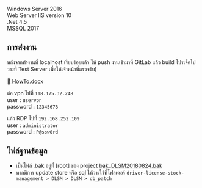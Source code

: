 Windows Server 2016  
Web Server IIS version 10  
.Net 4.5  
MSSQL 2017

## การส่งงาน
หลังจากทำงานที่ localhost เรียบร้อยแล้ว ให้ push งานเข้ามาที่ GitLab แล้ว build โปรเจ็คไปวางที่ Test Server เพื่อให้เจ้าหน้าที่ตรวจรับ)

[:paperclip: HowTo.docx](https://adiwitcoth.sharepoint.com/:w:/g/ESrmHgXT6qJFtHASaLAVE8kB3UjpN95gduKC0P5eYPt6HA?e=Ug8SOI)

ต่อ vpn ไปที่ `118.175.32.248`  
user : `uservpn`  
password : `12345678`  

แล้ว RDP ไปที่ `192.168.252.109`  
user : `administrator`  
password : `P@ssw0rd`

## ไฟล์ฐานข้อมูล
- เป็นไฟล์ .bak อยู่ที่ [root] ของ project [bak_DLSM20180824.bak](https://gitlab.com/nysiis-solutions/driver-license-stock-management/blob/master/bak_DLSM20180824.bak)
- หากมีการ update store หรือ sql ให้วางใว้ที่โฟลเดอร์ `driver-license-stock-management > DLSM > DLSM > db_patch`
